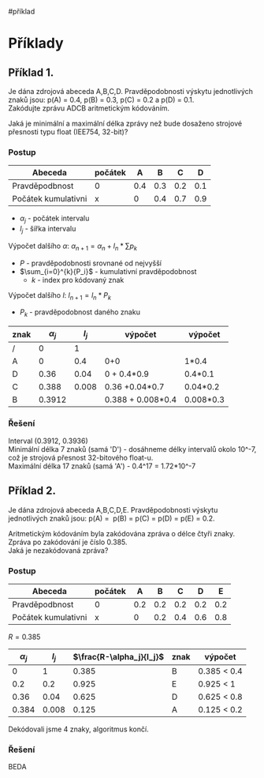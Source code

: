 #příklad
# Příklady

## Příklad 1.

Je dána zdrojová abeceda A,B,C,D. 
Pravděpodobnosti výskytu jednotlivých znaků jsou: p(A) = 0.4, p(B) = 0.3, p(C) = 0.2 a p(D) = 0.1.  
Zakódujte zprávu ADCB aritmetickým kódováním.  

Jaká je minimální a maximální délka zprávy než bude dosaženo strojové přesnosti typu float (IEE754, 32-bit)?

### Postup
| Abeceda        | počátek | A   | B   | C   | D   |
| -------------- | ------- | --- | --- | --- | --- |
| Pravděpodbnost | 0       | 0.4    | 0.3    | 0.2    | 0.1    |
| Počátek kumulativni    | x        | 0    | 0.4    | 0.7    | 0.9    |
- $\alpha_j$ - počátek intervalu
- $l_j$ - šířka intervalu

Výpočet dalšího $\alpha$:
$\alpha_{n+1} = \alpha_n + l_n * \sum{p_k}$

- $P$ - pravděpodobnosti srovnané od nejvyšší
- $\sum_{i=0}^{k}{P_i}$ - kumulativní pravděpodobnost
	- $k$ - index pro kódovaný znak

Výpočet dalšího $l$:
$l_{n+1} = l_n * P_k$

- $P_k$ - pravděpodobnost daného znaku

| znak | $\alpha_j$ | $l_j$ | výpočet | výpočet |
| ---- | ---- | ---- | ---- | ---- |
| / | 0 | 1 |  |  |
| A | 0 | 0.4 | 0+0 | 1*0.4 |
| D | 0.36 | 0.04 | 0 + 0.4*0.9 | 0.4*0.1 |
| C | 0.388 | 0.008 | 0.36 +0.04*0.7  | 0.04*0.2 |
| B | 0.3912 |  | 0.388 + 0.008*0.4 | 0.008*0.3 |
### Řešení
Interval (0.3912, 0.3936)  
Minimální délka 7 znaků (samá 'D') - dosáhneme délky intervalů okolo 10^-7, což je strojová přesnost 32-bitového float-u.  
Maximální délka 17 znaků (samá 'A') - 0.4^17 = 1.72*10^-7

## Příklad 2.

Je dána zdrojová abeceda A,B,C,D,E. 
Pravděpodobnosti výskytu jednotlivých znaků jsou: p(A) =  p(B) = p(C) = p(D) = p(E) = 0.2. 

Aritmetickým kódováním byla zakódována zpráva o délce čtyři znaky. Zpráva po zakódování je číslo 0.385.  
Jaká je nezakódovaná zpráva?

### Postup

| Abeceda | počátek | A | B | C | D | E |
| ---- | ---- | ---- | ---- | ---- | ---- | ---- |
| Pravděpodbnost | 0 | 0.2 | 0.2 | 0.2 | 0.2 | 0.2 |
| Počátek kumulativni | x | 0 | 0.2 | 0.4 | 0.6 | 0.8 |
$R = 0.385$

| $\alpha_j$ | $l_j$ | $\frac{R-\alpha_j}{l_j}$ | znak | výpočet |
| ---- | ---- | ---- | ---- | ---- |
| 0 | 1 | 0.385 | B | 0.385 < 0.4 |
| 0.2 | 0.2 | 0.925 | E | 0.925 < 1 |
| 0.36 | 0.04 | 0.625 | D | 0.625 < 0.8  |
| 0.384 | 0.008 | 0.125 | A | 0.125 < 0.2 |
Dekódovali jsme 4 znaky, algoritmus končí.
### Řešení

BEDA

